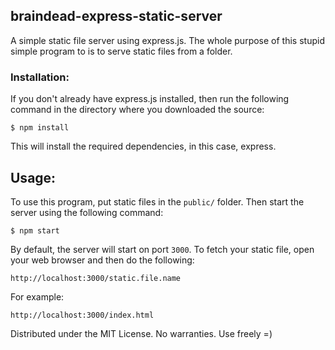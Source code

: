 ## braindead-express-static-server

A simple static file server using express.js. The whole purpose of this stupid simple program to is to serve static files from a folder.

### Installation:

If you don't already have express.js installed, then run the following command in the directory where you downloaded the source:

`$ npm install`

This will install the required dependencies, in this case, express.

## Usage:

To use this program, put static
files in the `public/` folder. Then start the server using the following command:

`$ npm start`

By default, the server will start on port `3000`. To fetch your static file, open
your web browser and then do the following:

`http://localhost:3000/static.file.name`

For example:

`http://localhost:3000/index.html`

Distributed under the MIT License. No warranties. Use freely =)
